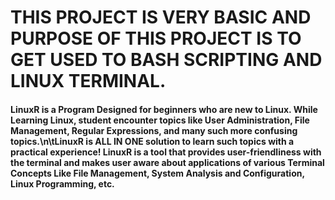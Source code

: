 # THIS PROJECT IS VERY BASIC AND PURPOSE OF THIS PROJECT IS TO GET USED TO BASH SCRIPTING AND LINUX TERMINAL.

#### LinuxR is a Program Designed for beginners who are new to Linux. While Learning Linux, student encounter topics like User Administration, File Management, Regular Expressions, and many such more confusing topics.\n\tLinuxR is ALL IN ONE solution to learn such topics with a practical experience! LinuxR is a tool that provides user-friendliness with the terminal and makes user aware about applications of various Terminal Concepts Like File Management,  System Analysis and Configuration, Linux Programming, etc.
